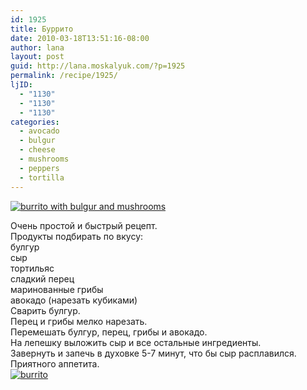 ```yaml
---
id: 1925
title: Буррито
date: 2010-03-18T13:51:16-08:00
author: lana
layout: post
guid: http://lana.moskalyuk.com/?p=1925
permalink: /recipe/1925/
ljID:
  - "1130"
  - "1130"
  - "1130"
categories:
  - avocado
  - bulgur
  - cheese
  - mushrooms
  - peppers
  - tortilla
---
```

<a class="flickr-image alignnone" title="burrito with bulgur and mushrooms" href="http://www.flickr.com/photos/67405678@N00/4443341717/" target="_blank"><img src="http://farm3.static.flickr.com/2570/4443341717_13620bc95b.jpg" alt="burrito with bulgur and mushrooms" /></a>

<div id="_mcePaste">
  Очень простой и быстрый рецепт.
</div>

<div id="_mcePaste">
  Продукты подбирать по вкусу:
</div>

<div>
  <div>
  </div>
  
  <div>
    булгур
  </div>
  
  <div>
    сыр
  </div>
  
  <div>
    тортильяс
  </div>
  
  <div>
    сладкий перец
  </div>
  
  <div>
    маринованные грибы
  </div>
  
  <div>
    авокадо (нарезать кубиками)
  </div>
  
  <div>
  </div>
  
  <div>
    Сварить булгур.
  </div>
  
  <div>
    Перец и грибы мелко нарезать.
  </div>
  
  <div>
    Перемешать булгур, перец, грибы и авокадо.
  </div>
  
  <div>
    На лепешку выложить сыр и все остальные ингредиенты.
  </div>
  
  <div>
    Завернуть и запечь в духовке 5-7 минут, что бы сыр расплавился.
  </div>
  
  <div>
    Приятного аппетита.
  </div>
</div>

<div>
</div>

<div>
  <a class="flickr-image alignnone" title="burrito" href="http://www.flickr.com/photos/67405678@N00/4444112222/" target="_blank"><img src="http://farm3.static.flickr.com/2725/4444112222_38489328fc.jpg" alt="burrito" /></a>
</div>